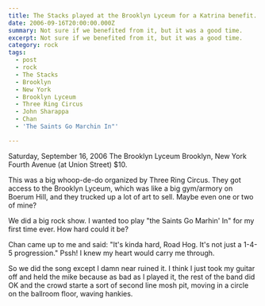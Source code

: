 ```yaml
---
title: The Stacks played at the Brooklyn Lyceum for a Katrina benefit.
date: 2006-09-16T20:00:00.000Z
summary: Not sure if we benefited from it, but it was a good time.
excerpt: Not sure if we benefited from it, but it was a good time.
category: rock
tags:
  - post
  - rock
  - The Stacks
  - Brooklyn
  - New York
  - Brooklyn Lyceum
  - Three Ring Circus
  - John Sharappa
  - Chan
  - 'The Saints Go Marchin In"'

---
```


Saturday, September 16, 2006
The Brooklyn Lyceum
Brooklyn, New York
Fourth Avenue (at Union Street)
$10.

This was a big whoop-de-do organized by Three Ring Circus. They got access to the Brooklyn Lyceum, which was like a big gym/armory on Boerum Hill, and they trucked up a lot of art to sell. Maybe even one or two of mine?

We did a big rock show. I wanted too play "the Saints Go Marhin' In" for my first time ever. How hard could it be?

Chan came up to me and said: "It's kinda hard, Road Hog. It's not just a 1-4-5 progression." Pssh! I knew my heart would carry me through.

So we did the song except I damn near ruined it. I think I just took my guitar off and held the mike because as bad as I played it, the rest of the band did OK and the crowd starte a sort of second line mosh pit, moving in a circle on the ballroom floor, waving hankies.

